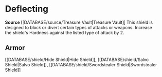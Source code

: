 ﻿---
id: '473'
name: Deflecting
rarity: Common
source: '[[DATABASE/source/Treasure Vault|Treasure Vault]]'
trait:
- Deflecting
type: Trait

---
# Deflecting

**Source** [[DATABASE/source/Treasure Vault|Treasure Vault]] 
This shield is designed to block or divert certain types of attacks or weapons. Increase the shield's Hardness against the listed type of attack by 2.

## Armor

[[DATABASE/shield/Hide Shield|Hide Shield]], [[DATABASE/shield/Salvo Shield|Salvo Shield]], [[DATABASE/shield/Swordstealer Shield|Swordstealer Shield]]